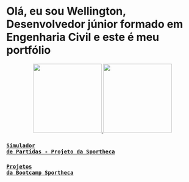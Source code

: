 # Olá, eu sou Wellington, Desenvolvedor júnior formado em Engenharia Civil e este é meu portfólio

<div align="center">
  <a href="https://github.com/wellingtonhiago">
  <img height="180em" src="https://github-readme-stats.vercel.app/api?username=wellingtonhiago&show_icons=true&theme=tokyonight&include_all_commits=true&count_private=true"/>
  <img height="180em" src="https://github-readme-stats.vercel.app/api/top-langs/?username=wellingtonhiago&layout=compact&langs_count=7&theme=tokyonight"/>
</div>
  
  ### <code>[Simulador de Partidas - Projeto da Sportheca](https://github.com/wellingtonhiago/Sportheca-Simulador-Partidas)</code>
  ### <code>[Projetos da Bootcamp Sportheca](https://github.com/wellingtonhiago/Sportheca-Bootcamps)</code>
